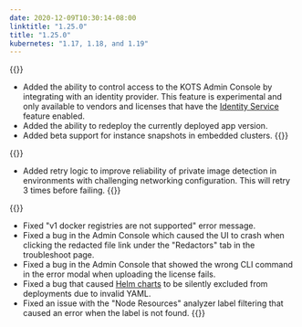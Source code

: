 ```yaml
---
date: 2020-12-09T10:30:14-08:00
linktitle: "1.25.0"
title: "1.25.0"
kubernetes: "1.17, 1.18, and 1.19"
---
```


{{<features>}}
* Added the ability to control access to the KOTS Admin Console by integrating with an identity provider. This feature is experimental and only available to vendors and licenses that have the [Identity Service](https://kots.io/kotsadm/access/securing-the-console/) feature enabled.
* Added the ability to redeploy the currently deployed app version.
* Added beta support for instance snapshots in embedded clusters.
{{</features>}}

{{<changes>}}
* Added retry logic to improve reliability of private image detection in environments with challenging networking configuration. This will retry 3 times before failing.
{{</changes>}}

{{<fixes>}}
* Fixed "v1 docker registries are not supported" error message.
* Fixed a bug in the Admin Console which caused the UI to crash when clicking the redacted file link under the "Redactors" tab in the troubleshoot page.
* Fixed a bug in the Admin Console that showed the wrong CLI command in the error modal when uploading the license fails.
* Fixed a bug that caused [Helm charts](https://kots.io/reference/v1beta1/helmchart/) to be silently excluded from deployments due to invalid YAML.
* Fixed an issue with the "Node Resources" analyzer label filtering that caused an error when the label is not found.
{{</fixes>}}
